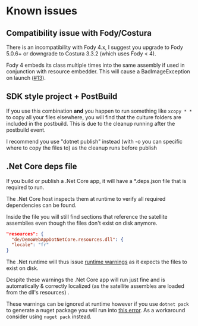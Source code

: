 # Known issues

## Compatibility issue with Fody/Costura

There is an incompatibility with Fody 4.x, I suggest you upgrade to Fody 5.0.6+ or downgrade to Costura 3.3.2 (which uses Fody \< 4).

Fody 4 embeds its class multiple times into the same assembly if used in conjunction with resource embedder. This will cause a BadImageException on launch ([#13](https://github.com/MarcStan/Resource.Embedder/issues/13)).

## SDK style project + PostBuild

If you use this combination **and** you happen to run something like `xcopy * *` to copy all your files elsewhere, you will find that the culture folders are included in the postbuild. This is due to the cleanup running after the postbuild event.

I recommend you use "dotnet publish" instead (with -o you can specific where to copy the files to) as the cleanup runs before publish

## .Net Core deps file

If you build or publish a .Net Core app, it will have a *.deps.json file that is required to run.

The .Net Core host inspects them at runtime to verify all required dependencies can be found.

Inside the file you will still find sections that reference the satellite assemblies even though the files don't exist on disk anymore.

``` json
"resources": {
  "de/DemoWebAppDotNetCore.resources.dll": {
  "locale": "fr"
}
```
The .Net runtime will thus issue [runtime warnings](https://github.com/Fody/Costura/issues/358#issuecomment-460785377) as it expects the files to exist on disk.

Despite these warnings the .Net Core app will run just fine and is automatically & correctly localized (as the satellite assembles are loaded from the dll's resources) .

 These warnings can be ignored at runtime however if you use `dotnet pack` to generate a nuget package you will run into [this error](https://github.com/MarcStan/resource-embedder/issues/19). As a workaround consider using `nuget pack` instead.

 